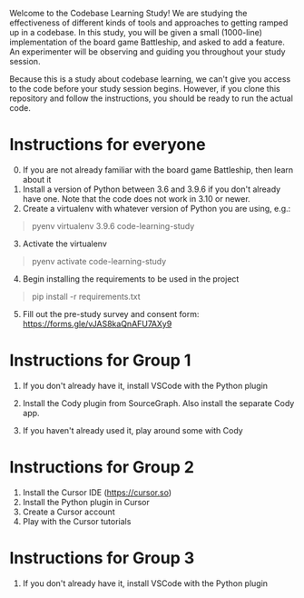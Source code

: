 Welcome to the Codebase Learning Study! We are studying the effectiveness of different kinds of tools and approaches to getting ramped up in a codebase. In this study, you will be given a small (1000-line) implementation of the board game Battleship, and asked to add a feature. An experimenter will be observing and guiding you throughout your study session.

Because this is a study about codebase learning, we can't give you access to the code before your study session begins. However, if you clone this repository and follow the instructions, you should be ready to run the actual code.

# Instructions for everyone

 0. If you are not already familiar with the board game Battleship, then learn about it
 1. Install a version of Python between 3.6 and 3.9.6 if you don't already have one. Note that the code does not work in 3.10 or newer.
 2. Create a virtualenv with whatever version of Python you are using, e.g.:

> pyenv virtualenv 3.9.6 code-learning-study

 3. Activate the virtualenv

> pyenv activate code-learning-study

 4. Begin installing the requirements to be used in the project

> pip install -r requirements.txt

 5. Fill out the pre-study survey and consent form: https://forms.gle/vJAS8kaQnAFU7AXy9


# Instructions for Group 1


 1. If you don't already have it, install VSCode with the Python plugin

 2. Install the Cody plugin from SourceGraph. Also install the separate Cody app.

 3. If you haven't already used it, play around some with Cody

# Instructions for Group 2

 1. Install the Cursor IDE (https://cursor.so)
 2. Install the Python plugin in Cursor
 3. Create a Cursor account
 4. Play with the Cursor tutorials

# Instructions for Group 3

 1. If you don't already have it, install VSCode with the Python plugin